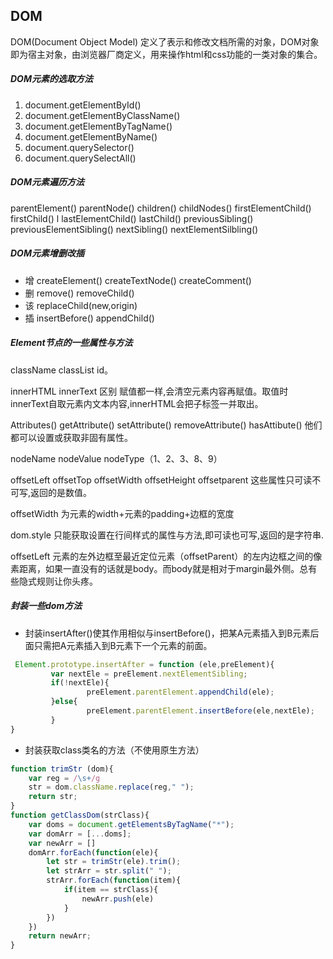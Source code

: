 ## 	DOM

DOM(Document  Object  Model) 定义了表示和修改文档所需的对象，DOM对象即为宿主对象，由浏览器厂商定义，用来操作html和css功能的一类对象的集合。

#####  DOM元素的选取方法

1. document.getElementById()
2. document.getElementByClassName()
3. document.getElementByTagName()
4. document.getElementByName()
5. document.querySelector()
6. document.querySelectAll()

##### DOM元素遍历方法

parentElement()  parentNode()  children()  childNodes()  firstElementChild() firstChild() 			l       lastElementChild() lastChild() previousSibling()  previousElementSibling() nextSibling()  nextElementSilbling()

##### DOM元素增删改插

- 增 createElement() createTextNode() createComment()
- 删 remove() removeChild()
- 该 replaceChild(new,origin)
- 插 insertBefore() appendChild()

##### Element节点的一些属性与方法

className classList id。

innerHTML innerText  区别   赋值都一样,会清空元素内容再赋值。取值时innerText自取元素内文本内容,innerHTML会把子标签一并取出。

Attributes() getAttribute() setAttribute() removeAttribute() hasAttibute() 他们都可以设置或获取非固有属性。

nodeName nodeValue nodeType（1、2、3、8、9） 

offsetLeft offsetTop offsetWidth offsetHeight offsetparent 这些属性只可读不可写,返回的是数值。

offsetWidth 为元素的width+元素的padding+边框的宽度

dom.style 只能获取设置在行间样式的属性与方法,即可读也可写,返回的是字符串.

offsetLeft 元素的左外边框至最近定位元素（offsetParent）的左内边框之间的像素距离，如果一直没有的话就是body。而body就是相对于margin最外侧。总有些隐式规则让你头疼。

##### 封装一些dom方法

- 封装insertAfter()使其作用相似与insertBefore()，把某A元素插入到B元素后面只需把A元素插入到B元素下一个元素的前面。

```javascript
 Element.prototype.insertAfter = function (ele,preElement){
       	 var nextEle = preElement.nextElementSibling;
      	 if(!nextEle){
             	 preElement.parentElement.appendChild(ele);
         }else{
	             preElement.parentElement.insertBefore(ele,nextEle);
	     }
}
```



- 封装获取class类名的方法（不使用原生方法）

```javascript
function trimStr (dom){
    var reg = /\s+/g
    str = dom.className.replace(reg," ");
    return str;
}
function getClassDom(strClass){
    var doms = document.getElementsByTagName("*");
    var domArr = [...doms];
    var newArr = []
    domArr.forEach(function(ele){
        let str = trimStr(ele).trim();
        let strArr = str.split(" ");
        strArr.forEach(function(item){
            if(item == strClass){
                newArr.push(ele)
            }
        })
    })
    return newArr;
}
```

